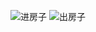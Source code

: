 ![进房子](https://github.com/JY-summer/NEW/blob/master/photo/QQ%E5%9B%BE%E7%89%8720200410184244.jpg)
![出房子](https://github.com/JY-summer/NEW/blob/master/photo/QQ%E5%9B%BE%E7%89%8720200410184306.jpg)
